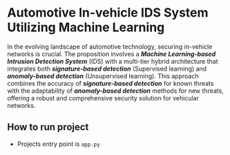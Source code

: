 # Automotive In-vehicle IDS System Utilizing Machine Learning

In the evolving landscape of automotive technology, securing in-vehicle networks is crucial. The proposition involves a ***Machine Learning-based Intrusion Detection System*** (IDS) with a multi-tier hybrid architecture that integrates both ***signature-based detection*** (Supervised learning) and ***anomaly-based detection*** (Unsupervised learning). This approach combines the accuracy of ***signature-based detection*** for known threats with the adaptability of ***anomaly-based detection*** methods for new threats, offering a robust and comprehensive security solution for vehicular networks.

## How to run project
* Projects entry point is `app.py`

